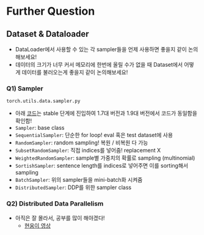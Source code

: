 # Further Question

## Dataset & Dataloader
- DataLoader에서 사용할 수 있는 각 sampler들을 언제 사용하면 좋을지 같이 논의해보세요!
- 데이터의 크기가 너무 커서 메모리에 한번에 올릴 수가 없을 때 Dataset에서 어떻게 데이터를 불러오는게 좋을지 같이 논의해보세요!

### Q1) Sampler
`torch.utils.data.sampler.py`
- 아래 [코드](https://github.com/jinmang2/boostcamp_ai_tech_2/tree/main/u-stage/pytorch/ch05_dataset/samplers.py)는 stable 단계에 진입하여 1.7대 버전과 1.9대 버전에서 코드가 동일함을 확인함!
- `Sampler`: base class
- `SequentialSampler`: 단순한 for loop! eval 혹은 test dataset에 사용
- `RandomSampler`: random sampling! 복원 / 비복원 다 가능
- `SubsetRandomSampler`: 직접 indices를 넣어줌! replacement X
- `WeightedRandomSampler`: sample별 가중치의 확률로 sampling (multinomial)
- `SortishSampler`: sentence length를 indices로 넣어주면 이를 sorting해서 sampling
- `BatchSampler`: 위의 sampler들을 mini-batch화 시켜줌
- `DistributedSampler`: DDP를 위한 sampler class


### Q2) Distributed Data Parallelism
- 아직은 잘 몰라서, 공부를 많이 해야겠다!
    - [현웅이 영상](https://youtu.be/w4a-ARCEiqU)
